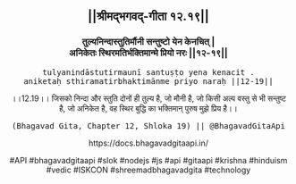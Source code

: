 <center><h2>||श्रीमद्‍भगवद्‍-गीता १२.१९||</h2>
<h3>तुल्यनिन्दास्तुतिर्मौनी सन्तुष्टो येन केनचित् |<br/>अनिकेतः स्थिरमतिर्भक्तिमान्मे प्रियो नरः ||१२-१९||</h3>
<pre>tulyanindāstutirmaunī santuṣṭo yena kenacit .<br/>aniketaḥ sthiramatirbhaktimānme priyo naraḥ ||12-19||</pre>
<p>।।12.19।। जिसको निन्दा और स्तुति दोनों ही तुल्य है, जो मौनी है, जो किसी अल्प वस्तु से भी सन्तुष्ट है, जो अनिकेत है, वह स्थिर बुद्धि का भक्तिमान् पुरुष मुझे प्रिय है।।</p>
<pre>(Bhagavad Gita, Chapter 12, Shloka 19) || @BhagavadGitaApi</pre><p>https://docs.bhagavadgitaapi.in/</p><p>#API #bhagavadgitaapi #slok #nodejs #js #api #gitaapi #krishna #hinduism #vedic #ISKCON #shreemadbhagavadgita #technology</p></center>